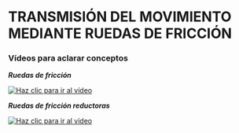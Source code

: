 # **TRANSMISIÓN DEL MOVIMIENTO MEDIANTE RUEDAS DE FRICCIÓN**

### Vídeos para aclarar conceptos

**_Ruedas de fricción_**

[![Haz clic para ir al vídeo](http://img.youtube.com/vi/CuEDRM8tJBs/0.jpg)](http://www.youtube.com/watch?v=CuEDRM8tJBs "Haz clic para ver el vídeo")

**_Ruedas de fricción reductoras_**

[![Haz clic para ir al vídeo](http://img.youtube.com/vi/N3VnrUus4t0/0.jpg)](http://www.youtube.com/watch?v=N3VnrUus4t0 "Haz clic para ver el vídeo")

